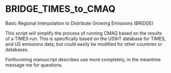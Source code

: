 # BRIDGE_TIMES_to_CMAQ
Basic Regional Interpolation to Distribute Growing Emissions (BRIDGE) 

This script will simplify the process of running CMAQ based on the results of a TIMES run. This is specifically based on the US9rT database for TIMES, and US emissions data, but could easily be modified for other countries or databases.

Forthcoming manuscript describes use more completely, in the meantime message me for questions.
